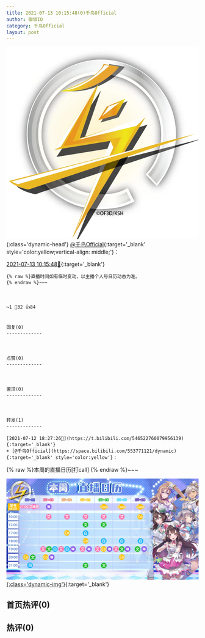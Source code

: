```yaml
---
title: 2021-07-13 10:15:48(0)千鸟Official
author: 御坂IO
category: 千鸟Official
layout: post
---
```


![img](/images/d7235309f85c0e1aec9d4ca9b6be983202228f8e.jpg){:class='dynamic-head'}
[@千鸟Official](https://space.bilibili.com/553771121/dynamic){:target='_blank' style='color:yellow;vertical-align: middle;'}：

[2021-07-13 10:15:48🔗](https://t.bilibili.com/546767152313160466){:target='_blank'}

~~~
{% raw %}直播时间如有临时变动，以主播个人号日历动态为准。
{% endraw %}~~~



↪️1 💬32 👍84


回复(0)
-------------



点赞(0)
-------------



置顶(0)
-------------



转发(1)
-------------

[2021-07-12 18:27:26🔗](https://t.bilibili.com/546522760079956139){:target='_blank'}
+ [@千鸟Official](https://space.bilibili.com/553771121/dynamic){:target='_blank' style='color:yellow'}：
~~~
{% raw %}本周的直播日历[打call]
{% endraw %}~~~


[![img](/images/792086b327a16b593c4ffee6c9e3183aa89fbd30.jpg){:class='dynamic-img'}](/images/792086b327a16b593c4ffee6c9e3183aa89fbd30.jpg){:target='_blank'}




首页热评(0)
-------------



热评(0)
-------------



